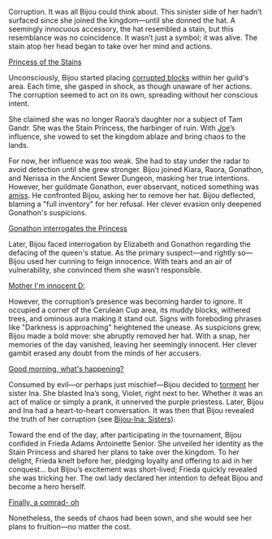 Corruption. It was all Bijou could think about. This sinister side of her hadn’t surfaced since she joined the kingdom—until she donned the hat. A seemingly innocuous accessory, the hat resembled a stain, but this resemblance was no coincidence. It wasn’t just a symbol; it was alive. The stain atop her head began to take over her mind and actions.

[Princess of the Stains](#embed:https://www.youtube.com/embed/8frv4avuyl8?si=1o2GsUu_IvpfxnZn\&start=217)

Unconsciously, Bijou started placing [corrupted blocks](https://www.youtube.com/live/8frv4avuyl8?feature=shared\&t=456) within her guild's area. Each time, she gasped in shock, as though unaware of her actions. The corruption seemed to act on its own, spreading without her conscious intent.

She claimed she was no longer Raora’s daughter nor a subject of Tam Gandr. She was the Stain Princess, the harbinger of ruin. With [Joe](https://www.youtube.com/live/8frv4avuyl8?feature=shared\&t=519)’s influence, she vowed to set the kingdom ablaze and bring chaos to the lands.

For now, her influence was too weak. She had to stay under the radar to avoid detection until she grew stronger. Bijou joined Kiara, Raora, Gonathon, and Nerissa in the Ancient Sewer Dungeon, masking her true intentions. However, her guildmate Gonathon, ever observant, noticed something was [amiss](https://www.youtube.com/live/8frv4avuyl8?feature=shared\&t=4630). He confronted Bijou, asking her to remove her hat. Bijou deflected, blaming a "full inventory" for her refusal. Her clever evasion only deepened Gonathon's suspicions.

[Gonathon interrogates the Princess](#embed:https://www.youtube.com/embed/8frv4avuyl8?si=VPQf-YeYUAdsZAnK\&start=4760)

Later, Bijou faced interrogation by Elizabeth and Gonathon regarding the defacing of the queen's statue. As the primary suspect—and rightly so—Bijou used her cunning to feign innocence. With tears and an air of vulnerability, she convinced them she wasn’t responsible.

[Mother I'm innocent D:](#embed:https://www.youtube.com/live/8frv4avuyl8?feature=shared\&t=5669)

However, the corruption’s presence was becoming harder to ignore. It occupied a corner of the Cerulean Cup area, its muddy blocks, withered trees, and ominous aura making it stand out. Signs with foreboding phrases like "Darkness is approaching" heightened the unease. As suspicions grew, Bijou made a bold move: she abruptly removed her hat. With a snap, her memories of the day vanished, leaving her seemingly innocent. Her clever gambit erased any doubt from the minds of her accusers.

[Good morning, what's happening?](#embed:https://www.youtube.com/embed/8frv4avuyl8?si=57u_j8ZXf4jtt8yu\&start=7379)

Consumed by evil—or perhaps just mischief—Bijou decided to [torment](https://www.youtube.com/live/8frv4avuyl8?feature=shared\&t=11633) her sister Ina. She blasted Ina’s song, Violet, right next to her. Whether it was an act of malice or simply a prank, it unnerved the purple priestess. Later, Bijou and Ina had a heart-to-heart conversation. It was then that Bijou revealed the truth of her corruption (see [Bijou-Ina: Sisters](#edge:bijou-ina-bottom-3-top-0)).

Toward the end of the day, after participating in the tournament, Bijou confided in Frieda Adams Antoinette Senior. She unveiled her identity as the Stain Princess and shared her plans to take over the kingdom. To her delight, Frieda knelt before her, pledging loyalty and offering to aid in her conquest... but Bijou’s excitement was short-lived; Frieda quickly revealed she was tricking her. The owl lady declared her intention to defeat Bijou and become a hero herself.

[Finally, a comrad- oh](#embed:https://www.youtube.com/embed/8frv4avuyl8?si=Vlk1EbKJ2xFYmWEm\&start=15193)

Nonetheless, the seeds of chaos had been sown, and she would see her plans to fruition—no matter the cost.
